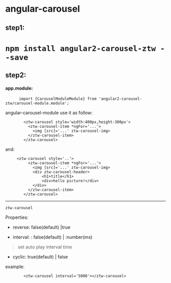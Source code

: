 # angular-carousel
## step1:
`npm install angular2-carousel-ztw --save`
=====
## step2:
#### app.module:
            
            
          import {CarouselModuleModule} from 'angular2-carousel-ztw/carousel-module.module';

angular-carousel-module
    use it as follow:
    
            <ztw-carousel style='width:400px,height:300px'>
              <ztw-carousel-item *ngFor='...'>
                <img [src]='...' ztw-carousel-img>
              </ztw-carousel-item>
            </ztw-carousel>
and:
    
         <ztw-carousel style='..'>
              <ztw-carousel-item *ngFor='...'>
                <img [src]='...' ztw-carousel-img>
                <div ztw-carousel-header>
                    <h1>title</h1>
                    <div>hello picture!</div>
                </div>
              </ztw-carousel-item>
            </ztw-carousel>
            
 ***
 `ztw-carousel`
 
 
 
 Properties:
 
 
* reverse: false(default) |true

* interval: :  false(default) | :number(ms)  
>set auto play interval time
* cyclic:  true(default) | false

example:

            <ztw-carousel interval='5000'></ztw-carousel>
